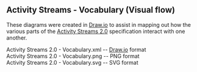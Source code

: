 ## Activity Streams - Vocabulary (Visual flow)

These diagrams were created in [Draw.io](https://draw.io) to assist in mapping out how the various parts of the [Activity Streams 2.0](https://www.w3.org/TR/activitystreams-vocabulary/) specification interact with one another.


Activity Streams 2.0 - Vocabulary.xml -- [Draw.io](https://draw.io) format<br />
Activity Streams 2.0 - Vocabulary.png -- PNG format<br />
Activity Streams 2.0 - Vocabulary.svg -- SVG format<br />
